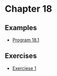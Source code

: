 # Chapter 18

## Examples

* [Program 18.1](examples/prog18_1.c)

## Exercises

* [Exerciese 1](exercises/exercise_1.c)
